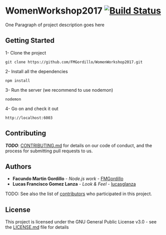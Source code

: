 # WomenWorkshop2017 [![Build Status](https://travis-ci.org/FMGordillo/WomenWorkshop2017.svg?branch=master)](https://travis-ci.org/FMGordillo/WomenWorkshop2017)

One Paragraph of project description goes here

## Getting Started

1- Clone the project
```
git clone https://github.com/FMGordillo/WomenWorkshop2017.git
```
2- Install all the dependencies
```
npm install
```
3- Run the server (we recommend to use nodemon)
```
nodemon
```
4- Go on and check it out
```
http://localhost:6003 
```

## Contributing

***TODO***: [CONTRIBUTING.md](https://gist.github.com/PurpleBooth/b24679402957c63ec426) for details on our code of conduct, and the process for submitting pull requests to us.

## Authors

* **Facundo Martin Gordillo** - *Node.js work* - [FMGordillo](https://github.com/FMGordillo)
* **Lucas Francisco Gomez Lanza** - *Look & Feel* - [lucasglanza](https://github.com/lucasglanza)

TODO: See also the list of [contributors](https://github.com/your/project/contributors) who participated in this project.

## License

This project is licensed under the GNU General Public License v3.0  - see the [LICENSE.md](LICENSE.md) file for details
